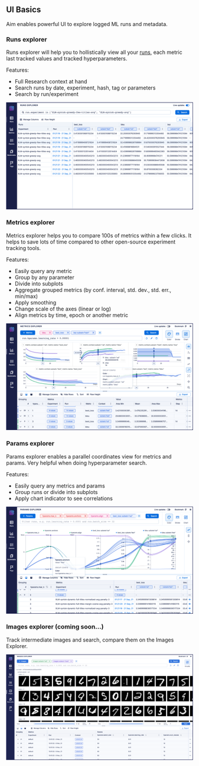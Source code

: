 ## UI Basics

Aim enables powerful UI to explore logged ML runs and metadata.

### Runs explorer
Runs explorer will help you to hollistically view all your [runs](./SDK_basics.html#create-a-run), each metric last tracked values and tracked hyperparameters.

Features:
- Full Research context at hand
- Search runs by date, experiment, hash, tag or parameters
- Search by run/experiment

<img style="border: 1px solid #1d2253" src="../_static/images/ui_basics/runs.png" />

### Metrics explorer
Metrics explorer helps you to compare 100s of metrics within a few clicks.
It helps to save lots of time compared to other open-source experiment tracking tools.

Features:
- Easily query any metric
- Group by any parameter
- Divide into subplots
- Aggregate grouped metrics (by conf. interval, std. dev., std. err., min/max)
- Apply smoothing
- Change scale of the axes (linear or log)
- Align metrics by time, epoch or another metric

<img style="border: 1px solid #1d2253" src="../_static/images/ui_basics/metrics.png" />

### Params explorer
Params explorer enables a parallel coordinates view for metrics and params. Very helpful when doing hyperparameter search.

Features:
- Easily query any metrics and params
- Group runs or divide into subplots
- Apply chart indicator to see correlations

<img style="border: 1px solid #1d2253" src="../_static/images/ui_basics/params.png" />

### Images explorer (coming soon...)
Track intermediate images and search, compare them on the Images Explorer.

<img style="border: 1px solid #1d2253" src="../_static/images/ui_basics/images.png" />
